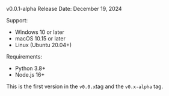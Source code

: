 v0.0.1-alpha
Release Date: December 19, 2024  

Support:
- Windows 10 or later
- macOS 10.15 or later
- Linux (Ubuntu 20.04+)

Requirements:
- Python 3.8+
- Node.js 16+

This is the first version in the `v0.0.x`tag and the `v0.x-alpha` tag.

